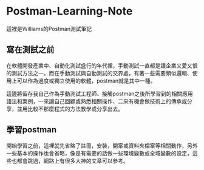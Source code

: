 # Postman-Learning-Note
這裡是Ｗilliams的Postman測試筆記

## 寫在測試之前
在軟體開發產業中、自動化測試盛行的年代裡，手動測試一直都是讓企業又愛又恨的測試方法之一。而在手動測試與自動測試的交界處，有著一些需要類似邏輯、使用上可以作為過度或獨立使用的軟體，postman就是其中一種。

這邊將留存我自己作為手動測試工程師、接觸postman之後所學習到的相關應用語法和案例，一來讓自己回顧或熟悉相關操作、二來有機會做技術上的傳承或分享，並用比較不那麼程式的方法教學或分享出去。

## 學習postman
開始學習之前，這裡就先省略了註冊，安裝，開案或資料夾檔案等相關動作，另外一些基本的操作也會省略，像是有需要的話做一些環境變數或全域變數的設定，這些也都會跳過，網路上有很多大神的文章可以參考。


